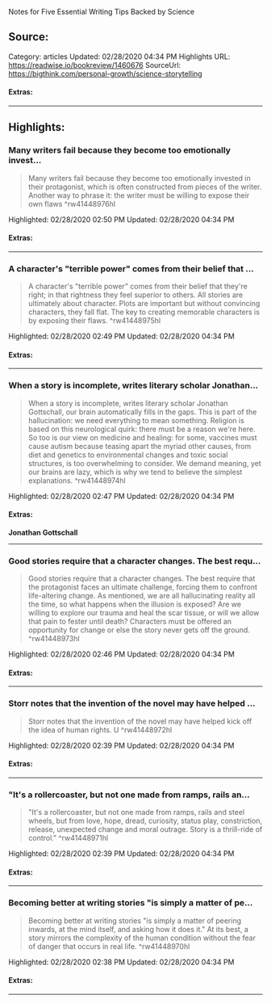Notes for Five Essential Writing Tips Backed by Science

## Source:
Category: articles
Updated: 02/28/2020 04:34 PM
Highlights URL: https://readwise.io/bookreview/1460676
SourceUrl: https://bigthink.com/personal-growth/science-storytelling


#### Extras:




 
-----
 ## Highlights:

### Many writers fail because they become too emotionally invest...
>Many writers fail because they become too emotionally invested in their protagonist, which is often constructed from pieces of the writer. Another way to phrase it: the writer must be willing to expose their own flaws ^rw41448976hl


Highlighted: 02/28/2020 02:50 PM
Updated: 02/28/2020 04:34 PM


#### Extras:





------

### A character's "terrible power" comes from their belief that ...
>A character's "terrible power" comes from their belief that they're right; in that rightness they feel superior to others. All stories are ultimately about character. Plots are important but without convincing characters, they fall flat. The key to creating memorable characters is by exposing their flaws. ^rw41448975hl


Highlighted: 02/28/2020 02:49 PM
Updated: 02/28/2020 04:34 PM


#### Extras:





------

### When a story is incomplete, writes literary scholar Jonathan...
>When a story is incomplete, writes literary scholar Jonathan Gottschall, our brain automatically fills in the gaps. This is part of the hallucination: we need everything to mean something. Religion is based on this neurological quirk: there must be a reason we're here. So too is our view on medicine and healing: for some, vaccines must cause autism because teasing apart the myriad other causes, from diet and genetics to environmental changes and toxic social structures, is too overwhelming to consider. We demand meaning, yet our brains are lazy, which is why we tend to believe the simplest explanations. ^rw41448974hl


Highlighted: 02/28/2020 02:47 PM
Updated: 02/28/2020 04:34 PM


#### Extras:
**Jonathan Gottschall**




------

### Good stories require that a character changes. The best requ...
>Good stories require that a character changes. The best require that the protagonist faces an ultimate challenge, forcing them to confront life-altering change. As mentioned, we are all hallucinating reality all the time, so what happens when the illusion is exposed? Are we willing to explore our trauma and heal the scar tissue, or will we allow that pain to fester until death? Characters must be offered an opportunity for change or else the story never gets off the ground. ^rw41448973hl


Highlighted: 02/28/2020 02:46 PM
Updated: 02/28/2020 04:34 PM


#### Extras:





------

### Storr notes that the invention of the novel may have helped ...
>Storr notes that the invention of the novel may have helped kick off the idea of human rights. U ^rw41448972hl


Highlighted: 02/28/2020 02:39 PM
Updated: 02/28/2020 04:34 PM


#### Extras:





------

### "It's a rollercoaster, but not one made from ramps, rails an...
>"It's a rollercoaster, but not one made from ramps, rails and steel wheels, but from love, hope, dread, curiosity, status play, constriction, release, unexpected change and moral outrage. Story is a thrill-ride of control." ^rw41448971hl


Highlighted: 02/28/2020 02:39 PM
Updated: 02/28/2020 04:34 PM


#### Extras:





------

### Becoming better at writing stories "is simply a matter of pe...
>Becoming better at writing stories "is simply a matter of peering inwards, at the mind itself, and asking how it does it." At its best, a story mirrors the complexity of the human condition without the fear of danger that occurs in real life. ^rw41448970hl


Highlighted: 02/28/2020 02:38 PM
Updated: 02/28/2020 04:34 PM


#### Extras:





------

